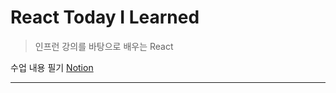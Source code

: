 # React Today I Learned

> 인프런 강의를 바탕으로 배우는 React

수업 내용 필기 [Notion](https://www.notion.so/ReactJS-w-32892a16273b4b97bcda450de4d6e9e4)

---